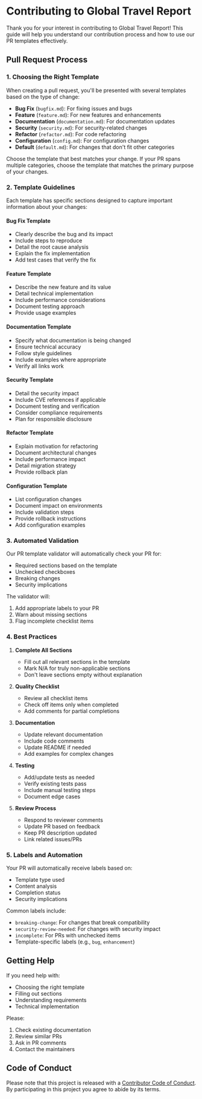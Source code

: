 # Contributing to Global Travel Report

Thank you for your interest in contributing to Global Travel Report! This guide will help you understand our contribution process and how to use our PR templates effectively.

## Pull Request Process

### 1. Choosing the Right Template

When creating a pull request, you'll be presented with several templates based on the type of change:

- **Bug Fix** (`bugfix.md`): For fixing issues and bugs
- **Feature** (`feature.md`): For new features and enhancements
- **Documentation** (`documentation.md`): For documentation updates
- **Security** (`security.md`): For security-related changes
- **Refactor** (`refactor.md`): For code refactoring
- **Configuration** (`config.md`): For configuration changes
- **Default** (`default.md`): For changes that don't fit other categories

Choose the template that best matches your change. If your PR spans multiple categories, choose the template that matches the primary purpose of your changes.

### 2. Template Guidelines

Each template has specific sections designed to capture important information about your changes:

#### Bug Fix Template
- Clearly describe the bug and its impact
- Include steps to reproduce
- Detail the root cause analysis
- Explain the fix implementation
- Add test cases that verify the fix

#### Feature Template
- Describe the new feature and its value
- Detail technical implementation
- Include performance considerations
- Document testing approach
- Provide usage examples

#### Documentation Template
- Specify what documentation is being changed
- Ensure technical accuracy
- Follow style guidelines
- Include examples where appropriate
- Verify all links work

#### Security Template
- Detail the security impact
- Include CVE references if applicable
- Document testing and verification
- Consider compliance requirements
- Plan for responsible disclosure

#### Refactor Template
- Explain motivation for refactoring
- Document architectural changes
- Include performance impact
- Detail migration strategy
- Provide rollback plan

#### Configuration Template
- List configuration changes
- Document impact on environments
- Include validation steps
- Provide rollback instructions
- Add configuration examples

### 3. Automated Validation

Our PR template validator will automatically check your PR for:
- Required sections based on the template
- Unchecked checkboxes
- Breaking changes
- Security implications

The validator will:
1. Add appropriate labels to your PR
2. Warn about missing sections
3. Flag incomplete checklist items

### 4. Best Practices

1. **Complete All Sections**
   - Fill out all relevant sections in the template
   - Mark N/A for truly non-applicable sections
   - Don't leave sections empty without explanation

2. **Quality Checklist**
   - Review all checklist items
   - Check off items only when completed
   - Add comments for partial completions

3. **Documentation**
   - Update relevant documentation
   - Include code comments
   - Update README if needed
   - Add examples for complex changes

4. **Testing**
   - Add/update tests as needed
   - Verify existing tests pass
   - Include manual testing steps
   - Document edge cases

5. **Review Process**
   - Respond to reviewer comments
   - Update PR based on feedback
   - Keep PR description updated
   - Link related issues/PRs

### 5. Labels and Automation

Your PR will automatically receive labels based on:
- Template type used
- Content analysis
- Completion status
- Security implications

Common labels include:
- `breaking-change`: For changes that break compatibility
- `security-review-needed`: For changes with security impact
- `incomplete`: For PRs with unchecked items
- Template-specific labels (e.g., `bug`, `enhancement`)

## Getting Help

If you need help with:
- Choosing the right template
- Filling out sections
- Understanding requirements
- Technical implementation

Please:
1. Check existing documentation
2. Review similar PRs
3. Ask in PR comments
4. Contact the maintainers

## Code of Conduct

Please note that this project is released with a [Contributor Code of Conduct](CODE_OF_CONDUCT.md). By participating in this project you agree to abide by its terms. 